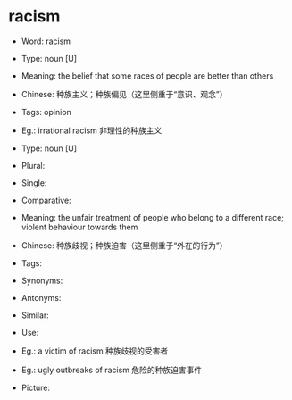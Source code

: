 # racism

- Word: racism

- Type: noun [U]
- Meaning: the belief that some races of people are better than others
- Chinese: 种族主义；种族偏见（这里侧重于“意识、观念”）
- Tags: opinion
- Eg.: irrational racism 非理性的种族主义

- Type: noun [U]
- Plural: 
- Single: 
- Comparative: 
- Meaning: the unfair treatment of people who belong to a different race; violent behaviour towards them
- Chinese: 种族歧视；种族迫害（这里侧重于“外在的行为”）
- Tags: 
- Synonyms: 
- Antonyms: 
- Similar: 
- Use: 
- Eg.: a victim of racism 种族歧视的受害者
- Eg.: ugly outbreaks of racism 危险的种族迫害事件
- Picture: 

